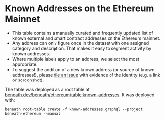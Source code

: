 # Known Addresses on the Ethereum Mainnet

- This table contains a manually curated and frequently updated list of known external and smart contract addresses on the Ethereum mainnet.
- Any address can only figure once in the dataset with one assigned category and description. That makes it easy to segment activity by known addresses.
- Where multiple labels apply to an address, we select the most appropriate.
- To suggest the addition of a new known address (or source of known addresses!), please [file an issue](https://gitlab.com/_beneath/beneath-models/issues) with evidence of the identity (e.g. a link or screenshot).

The table was deployed as a root table at [beneath.dev/beneath/ethereum/table:known-addresses](https://beneath.dev/beneath/ethereum/table:known-addresses). It was deployed with:

    beneath root-table create -f known-addresses.graphql --project beneath-ethereum --manual
